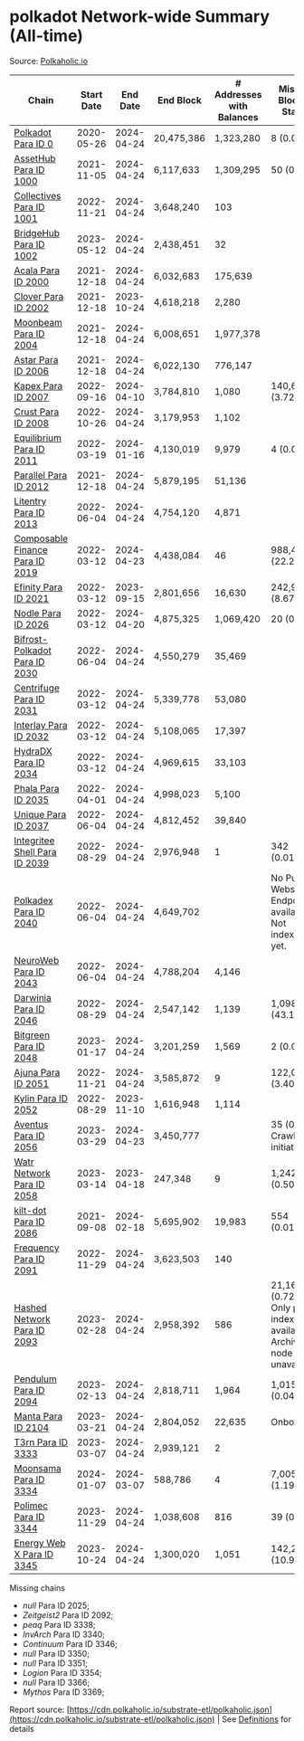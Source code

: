 # polkadot Network-wide Summary (All-time)

Source: [Polkaholic.io](https://polkaholic.io)


| Chain            | Start Date | End Date | End Block | # Addresses with Balances | Missing Blocks / Status |
| ---------------- | ---------- | ---------| --------- | ------------------------- | ----------------------- |
| [Polkadot Para ID 0](/polkadot/0-polkadot) | 2020-05-26 | 2024-04-24 | 20,475,386 |  1,323,280 | 8 (0.00%)  |
| [AssetHub Para ID 1000](/polkadot/1000-assethub) | 2021-11-05 | 2024-04-24 | 6,117,633 |  1,309,295 | 50 (0.00%)  |
| [Collectives Para ID 1001](/polkadot/1001-collectives) | 2022-11-21 | 2024-04-24 | 3,648,240 |  103 |    |
| [BridgeHub Para ID 1002](/polkadot/1002-bridgehub) | 2023-05-12 | 2024-04-24 | 2,438,451 |  32 |    |
| [Acala Para ID 2000](/polkadot/2000-acala) | 2021-12-18 | 2024-04-24 | 6,032,683 |  175,639 |    |
| [Clover Para ID 2002](/polkadot/2002-clover) | 2021-12-18 | 2023-10-24 | 4,618,218 |  2,280 |    |
| [Moonbeam Para ID 2004](/polkadot/2004-moonbeam) | 2021-12-18 | 2024-04-24 | 6,008,651 |  1,977,378 |    |
| [Astar Para ID 2006](/polkadot/2006-astar) | 2021-12-18 | 2024-04-24 | 6,022,130 |  776,147 |    |
| [Kapex Para ID 2007](/polkadot/2007-kapex) | 2022-09-16 | 2024-04-10 | 3,784,810 |  1,080 | 140,668 (3.72%)  |
| [Crust Para ID 2008](/polkadot/2008-crust) | 2022-10-26 | 2024-04-24 | 3,179,953 |  1,102 |    |
| [Equilibrium Para ID 2011](/polkadot/2011-equilibrium) | 2022-03-19 | 2024-01-16 | 4,130,019 |  9,979 | 4 (0.00%)  |
| [Parallel Para ID 2012](/polkadot/2012-parallel) | 2021-12-18 | 2024-04-24 | 5,879,195 |  51,136 |    |
| [Litentry Para ID 2013](/polkadot/2013-litentry) | 2022-06-04 | 2024-04-24 | 4,754,120 |  4,871 |    |
| [Composable Finance Para ID 2019](/polkadot/2019-composable) | 2022-03-12 | 2024-04-23 | 4,438,084 |  46 | 988,418 (22.27%)  |
| [Efinity Para ID 2021](/polkadot/2021-efinity) | 2022-03-12 | 2023-09-15 | 2,801,656 |  16,630 | 242,949 (8.67%)  |
| [Nodle Para ID 2026](/polkadot/2026-nodle) | 2022-03-12 | 2024-04-20 | 4,875,325 |  1,069,420 | 20 (0.00%)  |
| [Bifrost-Polkadot Para ID 2030](/polkadot/2030-bifrost) | 2022-06-04 | 2024-04-24 | 4,550,279 |  35,469 |    |
| [Centrifuge Para ID 2031](/polkadot/2031-centrifuge) | 2022-03-12 | 2024-04-24 | 5,339,778 |  53,080 |    |
| [Interlay Para ID 2032](/polkadot/2032-interlay) | 2022-03-12 | 2024-04-24 | 5,108,065 |  17,397 |    |
| [HydraDX Para ID 2034](/polkadot/2034-hydradx) | 2022-03-12 | 2024-04-24 | 4,969,615 |  33,103 |    |
| [Phala Para ID 2035](/polkadot/2035-phala) | 2022-04-01 | 2024-04-24 | 4,998,023 |  5,100 |    |
| [Unique Para ID 2037](/polkadot/2037-unique) | 2022-06-04 | 2024-04-24 | 4,812,452 |  39,840 |    |
| [Integritee Shell Para ID 2039](/polkadot/2039-integritee) | 2022-08-29 | 2024-04-24 | 2,976,948 |  1 | 342 (0.01%)  |
| [Polkadex Para ID 2040](/polkadot/2040-polkadex) | 2022-06-04 | 2024-04-24 | 4,649,702 |   |   No Public Websocket Endpoint available: Not indexing yet. |
| [NeuroWeb Para ID 2043](/polkadot/2043-neuroweb) | 2022-06-04 | 2024-04-24 | 4,788,204 |  4,146 |    |
| [Darwinia Para ID 2046](/polkadot/2046-darwinia) | 2022-08-29 | 2024-04-24 | 2,547,142 |  1,139 | 1,098,047 (43.11%)  |
| [Bitgreen Para ID 2048](/polkadot/2048-bitgreen) | 2023-01-17 | 2024-04-24 | 3,201,259 |  1,569 | 2 (0.00%)  |
| [Ajuna Para ID 2051](/polkadot/2051-ajuna) | 2022-11-21 | 2024-04-24 | 3,585,872 |  9 | 122,076 (3.40%)  |
| [Kylin Para ID 2052](/polkadot/2052-kylin) | 2022-08-29 | 2023-11-10 | 1,616,948 |  1,114 |    |
| [Aventus Para ID 2056](/polkadot/2056-aventus) | 2023-03-29 | 2024-04-23 | 3,450,777 |   | 35 (0.00%) Crawling initiated |
| [Watr Network Para ID 2058](/polkadot/2058-watr) | 2023-03-14 | 2023-04-18 | 247,348 |  9 | 1,242 (0.50%)  |
| [kilt-dot Para ID 2086](/polkadot/2086-kilt) | 2021-09-08 | 2024-02-18 | 5,695,902 |  19,983 | 554 (0.01%)  |
| [Frequency Para ID 2091](/polkadot/2091-frequency) | 2022-11-29 | 2024-04-24 | 3,623,503 |  140 |    |
| [Hashed Network Para ID 2093](/polkadot/2093-hashed) | 2023-02-28 | 2024-04-24 | 2,958,392 |  586 | 21,163 (0.72%) Only partial index available: Archive node unavailable |
| [Pendulum Para ID 2094](/polkadot/2094-pendulum) | 2023-02-13 | 2024-04-24 | 2,818,711 |  1,964 | 1,015 (0.04%)  |
| [Manta Para ID 2104](/polkadot/2104-manta) | 2023-03-21 | 2024-04-24 | 2,804,052 |  22,635 |   Onboarding |
| [T3rn Para ID 3333](/polkadot/3333-t3rn) | 2023-03-07 | 2024-04-24 | 2,939,121 |  2 |    |
| [Moonsama Para ID 3334](/polkadot/3334-moonsama) | 2024-01-07 | 2024-03-07 | 588,786 |  4 | 7,005 (1.19%)  |
| [Polimec Para ID 3344](/polkadot/3344-polimec) | 2023-11-29 | 2024-04-24 | 1,038,608 |  816 | 39 (0.00%)  |
| [Energy Web X Para ID 3345](/polkadot/3345-energywebx) | 2023-10-24 | 2024-04-24 | 1,300,020 |  1,051 | 142,272 (10.94%)  |

Missing chains


* *null* Para ID 2025; 
* *Zeitgeist2* Para ID 2092; 
* *peaq* Para ID 3338; 
* *InvArch* Para ID 3340; 
* *Continuum* Para ID 3346; 
* *null* Para ID 3350; 
* *null* Para ID 3351; 
* *Logion* Para ID 3354; 
* *null* Para ID 3366; 
* *Mythos* Para ID 3369; 

Report source: [https://cdn.polkaholic.io/substrate-etl/polkaholic.json](https://cdn.polkaholic.io/substrate-etl/polkaholic.json) | See [Definitions](/DEFINITIONS.md) for details
